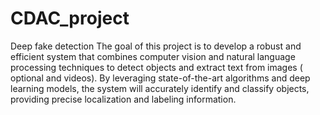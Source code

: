 # CDAC_project
Deep fake detection
The goal of this project is to develop a robust and efficient system that combines computer vision and natural language processing techniques to detect objects and extract text from images ( optional and videos). By leveraging state-of-the-art algorithms and deep learning models, the system will accurately identify and classify objects, providing precise localization and labeling information.
